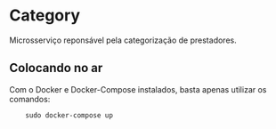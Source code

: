 # Category

Microsserviço reponsável pela categorização de prestadores.

## Colocando no ar

Com o Docker e Docker-Compose instalados, basta apenas utilizar os comandos:

```shell
    sudo docker-compose up
```
